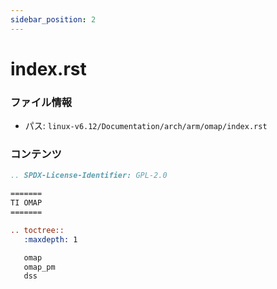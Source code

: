 ```yaml
---
sidebar_position: 2
---
```

# index.rst

### ファイル情報

- パス: `linux-v6.12/Documentation/arch/arm/omap/index.rst`

### コンテンツ

```rst
.. SPDX-License-Identifier: GPL-2.0

=======
TI OMAP
=======

.. toctree::
   :maxdepth: 1

   omap
   omap_pm
   dss

```
